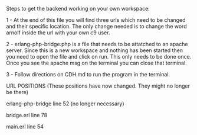 Steps to get the backend working on your own workspace:

1 - At the end of this file you will find three urls which need to be 
    changed and their specific location. The only change needed is to change the word 
    arnolf inside the url with your own c9 user.

2 - erlang-php-bridge.php is a file that needs to be attatched to an apache server. 
    Since this is a new workspace and nothing has been started then you need to open 
    the file and click on run. This only needs to be done once. Once you see the apache 
    msg on the terminal you can close that terminal.

3 - Follow directions on CDH.md to run the program in the terminal.


URL POSITIONS (These positions have now changed. They might no longer be there)

erlang-php-bridge line 52 (no longer necessary)

bridge.erl line 78

main.erl line 54

